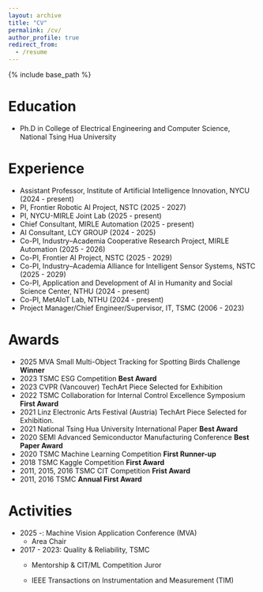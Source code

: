```yaml
---
layout: archive
title: "CV"
permalink: /cv/
author_profile: true
redirect_from:
  - /resume
---
```


{% include base_path %}

<script>
 window.difyChatbotConfig = { 
  token: 'FLDVs1lMPmClxxJW'
 }
</script>
<script
 src="https://udify.app/embed.min.js"
 id="FLDVs1lMPmClxxJW"
 defer>
</script>

Education
======
* Ph.D in College of Electrical Engineering and Computer Science, National Tsing Hua University

Experience
======
* Assistant Professor, Institute of Artificial Intelligence Innovation, NYCU (2024 - present)
* PI, Frontier Robotic AI Project, NSTC (2025 - 2027)
* PI, NYCU-MIRLE Joint Lab (2025 - present)
* Chief Consultant, MIRLE Automation (2025 - present)
* AI Consultant, LCY GROUP (2024 - 2025)
* Co-PI, Industry–Academia Cooperative Research Project, MIRLE Automation (2025 - 2026)
* Co-PI, Frontier AI Project, NSTC (2025 - 2029)
* Co-PI, Industry–Academia Alliance for Intelligent Sensor Systems, NSTC (2025 - 2029)
* Co-PI, Application and Development of AI in Humanity and Social Science Center, NTHU (2024 - present)
* Co-PI, MetAIoT Lab, NTHU (2024 - present)
* Project Manager/Chief Engineer/Supervisor, IT, TSMC (2006 - 2023)

Awards
======
* 2025 MVA Small Multi-Object Tracking for Spotting Birds Challenge **Winner**
* 2023 TSMC ESG Competition **Best Award**
* 2023 CVPR (Vancouver) TechArt Piece Selected for Exhibition
* 2022 TSMC Collaboration for Internal Control Excellence Symposium **First Award**
* 2021 Linz Electronic Arts Festival (Austria) TechArt Piece Selected for Exhibition.
* 2021 National Tsing Hua University International Paper **Best Award**
* 2020 SEMI Advanced Semiconductor Manufacturing Conference **Best Paper Award**
* 2020 TSMC Machine Learning Competition **First Runner-up**
* 2018 TSMC Kaggle Competition **First Award**
* 2011, 2015, 2016 TSMC CIT Competition **Frist Award**
* 2011, 2016 TSMC **Annual First Award**

Activities
======
* 2025 -: Machine Vision Application Conference (MVA)
  * Area Chair
* 2017 - 2023: Quality & Reliability, TSMC
  * Mentorship & CIT/ML Competition Juror

  * IEEE Transactions on Instrumentation and Measurement (TIM)
